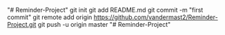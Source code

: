"# Reminder-Project"  git init git add README.md git commit -m "first commit" git remote add origin https://github.com/vandermast2/Reminder-Project.git git push -u origin master
"# Reminder-Project" 
